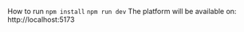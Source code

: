 How to run
```npm install```
```npm run dev```
The platform will be available on: http://localhost:5173
